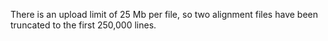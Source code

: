 There is an upload limit of 25 Mb per file, so two alignment files have been truncated to the first 250,000 lines.

